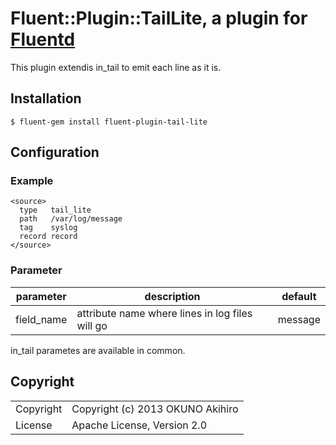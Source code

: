 # Fluent::Plugin::TailLite, a plugin for [Fluentd](http://fluentd.org)

This plugin extendis in_tail to emit each line as it is.

## Installation

`$ fluent-gem install fluent-plugin-tail-lite`

## Configuration

### Example

```
<source>
  type   tail_lite
  path   /var/log/message
  tag    syslog
  record record
</source>
```

### Parameter

|parameter|description|default|
|---|---|---|
|field_name|attribute name where lines in log files will go|message|

in_tail parametes are available in common.

## Copyright

<table>
<tr><td>Copyright</td><td>Copyright (c) 2013 OKUNO Akihiro</td></tr>
<tr><td>License</td><td>Apache License, Version 2.0</td></tr>
</table>
